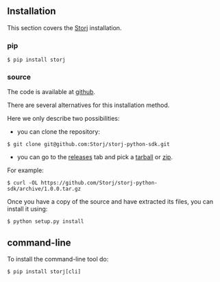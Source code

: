 ## Installation

This section covers the [Storj][storj] installation.
           

### pip

```
$ pip install storj
```


### source

The code is available at [github][github].

There are several alternatives for this installation method.

Here we only describe two possibilities:

- you can clone the repository:

```
$ git clone git@github.com:Storj/storj-python-sdk.git
```

- you can go to the [releases][releases] tab and
pick a [tarball][tarball] or [zip][zip].

For example:

```
$ curl -OL https://github.com/Storj/storj-python-sdk/archive/1.0.0.tar.gz
```

Once you have a copy of the source and have extracted its files,
you can install it using:

```
$ python setup.py install
```


## command-line

To install the command-line tool do:

```
$ pip install storj[cli]
```


[github]:   https://github.com/Storj/storj-python-sdk/  "Git repo"
[releases]: https://github.com/Storj/storj-python-sdk/releases/ "Releases"
[storj]:    https://storj.io/   "Storj"
[tarball]:  https://github.com/Storj/storj-python-sdk/archive/1.0.0.tar.gz  "Source tarball"
[zip]:  https://github.com/Storj/storj-python-sdk/archive/1.0.0.zip "Source zip"
